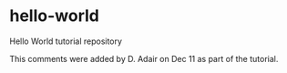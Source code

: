 # hello-world
Hello World tutorial repository

This comments were added by D. Adair on Dec 11 as part of the tutorial.

